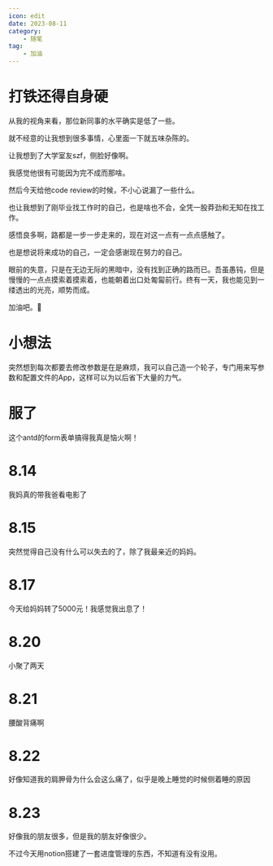 ```yaml
---
icon: edit
date: 2023-08-11
category:
    - 随笔
tag:
    - 加油
---
```


# 打铁还得自身硬

从我的视角来看，那位新同事的水平确实是低了一些。

就不经意的让我想到很多事情，心里面一下就五味杂陈的。

让我想到了大学室友szf，侧脸好像啊。

我感觉他很有可能因为完不成而那啥。

然后今天给他code review的时候，不小心说漏了一些什么。

也让我想到了刚毕业找工作时的自己，也是啥也不会，全凭一股莽劲和无知在找工作。

感悟良多啊，路都是一步一步走来的，现在对这一点有一点点感触了。

也是想说将来成功的自己，一定会感谢现在努力的自己。

眼前的失意，只是在无边无际的黑暗中，没有找到正确的路而已。吾虽愚钝，但是慢慢的一点点摸索着摸索着，也能朝着出口处匍匐前行。终有一天，我也能见到一缕透出的光亮，顺势而成。

加油吧。💪

# 小想法

突然想到每次都要去修改参数是在是麻烦，我可以自己造一个轮子，专门用来写参数和配置文件的App，这样可以为以后省下大量的力气。

# 服了
这个antd的form表单搞得我真是恼火啊！

# 8.14
我妈真的带我爸看电影了

# 8.15
突然觉得自己没有什么可以失去的了，除了我最亲近的妈妈。

# 8.17
今天给妈妈转了5000元！我感觉我出息了！

# 8.20
小聚了两天

# 8.21
腰酸背痛啊

# 8.22
好像知道我的肩胛骨为什么会这么痛了，似乎是晚上睡觉的时候侧着睡的原因

# 8.23
好像我的朋友很多，但是我的朋友好像很少。

不过今天用notion搭建了一套进度管理的东西，不知道有没有没用。
